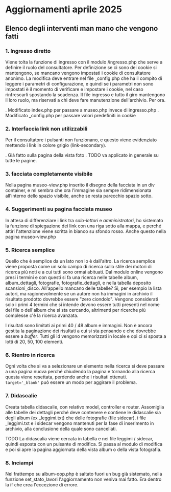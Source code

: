 # Aggiornamenti aprile 2025

## Elenco degli interventi man mano che vengono fatti

### 1. Ingresso diretto

Viene tolta la funzione di ingresso con il modulo /ingresso.php che serve a definire
il ruolo del consultatore. Per definizione se ci sono dei cookie si mantengono,
se mancano vengono impostati i cookie di consultatore anonimo.
La modifica deve entrare nel file _config.php che ha il compito di leggere
i parametri di configurazione, e quindi se i parametri non sono impostati
è il momento di verificare e impostare i cookie, nel caso rinfrescarli spostando la scadenza.
Il file ingresso e tutto il giro mantengono il loro ruolo, ma riservati a chi
deve fare manutenzione dell'archivio. Per ora.

. Modificato index.php per passare a museo.php invece di ingresso.php
. Modificato _config.php per passare valori predefiniti in cookie

### 2. Interfaccia link non utilizzabili

Per il consultatore i pulsanti non funzionano, e questo viene
evidenziato mettendo i link in colore grigio (link-secondary).

. Già fatto sulla pagina della vista foto
. TODO va applicato in generale su tutte le pagine.

### 3. facciata completamente visibile

Nella pagina museo-view.php inserito il disegno della facciata in un div container,
e mi sembra che ora l'immagine sia sempre ridimensionata all'interno dello
spazio visibile, anche se resta parecchio spazio sotto.

### 4. Suggerimenti su pagina facciata museo

In attesa di differenziare i link tra *solo-lettori* e *amministratori*,
ho sistemato la funzione di spiegazione dei link con una riga sotto alla mappa,
e perché attiri l'attenzione viene scritta in bianco su sfondo rosso.
Anche questo nella pagina museo-view.php

### 5. Ricerca semplice

Quello che è semplice da un lato non lo è dall'altro. La ricerca semplice
viene proposta come un solo campo di ricerca sullo stile dei motori di ricerca
più noti e a cui tutti sono ormai abituati.
Dal modulo online vengono presi i termini e con questi si fa una ricerca nelle tabelle album, album_dettagli, fotografie, fotografie_dettagli, e nella tabella deposito scansioni_disco. All'appello mancano delle tabelle? Sì, per esempio la lista autori, ma ragionevolmente se un autore non ha immagini in archivio il risultato prodotto dovrebbe essere "zero ciondolo".
Vengono considerati solo i primi 4 termini che si intende devono
essere tutti presenti nel nome del file o dell'album che si sta cercando,
altrimenti per ricerche più complesse c'è la ricerca avanzata.

I risultati sono limitati ai primi 40 / 48 album e immagini. Non è ancora
gestita la paginazione dei risultati a cui si sta pensando e che
dovrebbe essere a *buffer*. Tutti gli id vengono memorizzati in locale e opi ci si sposta a lotti di 20, 50, 100 elementi.

### 6. Rientro in ricerca

Ogni volta che si va a selezionare un elemento nella ricerca si deve passare a una pagina nuova perché chiudendo la pagina e tornando alla ricerca questa viene resettata, perdendo anche i risultati ottenuti.  
`target='_blank'` può essere un modo per aggirare il problema.

### 7. Didascalie

Creata tabella didascalie, con relativo model, controller e router. Assomiglia alle tabelle dei dettagli perché deve contenere e contiene le didascalie sia degli album (ex \_leggimi.txt) che delle fotografie (file sidecar). i file \_leggimi.txt e i sidecar vengono mantenuti per la fase di inserimento in archivio, alla conclusione della quale sono cancellati.

TODO La didascalia viene cercata in tabella e nei file leggimi / sidecar, quindi esposta con un pulsante di modifica. Si passa al modulo di modifica e poi si apre la pagina aggiornata della vista album o della vista fotografia.

### 8. Inciampi

Nel frattempo su album-oop.php è saltato fuori un bug
già sistemato, nella funzione set_stato_lavori l'aggiornamento
non veniva mai fatto. Era dentro la if che crea l'eccezione di errore.
